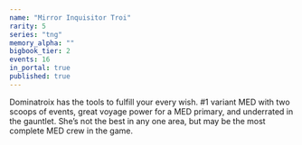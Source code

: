 ```yaml
---
name: "Mirror Inquisitor Troi"
rarity: 5
series: "tng"
memory_alpha: ""
bigbook_tier: 2
events: 16
in_portal: true
published: true
---
```


Dominatroix has the tools to fulfill your every wish. #1 variant MED with two scoops of events, great voyage power for a MED primary, and underrated in the gauntlet. She’s not the best in any one area, but may be the most complete MED crew in the game.